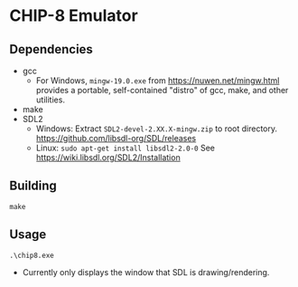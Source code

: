 # CHIP-8 Emulator

## Dependencies
* gcc
    * For Windows, `mingw-19.0.exe` from https://nuwen.net/mingw.html provides a portable, self-contained "distro" of gcc, make, and other utilities.
* make
* SDL2
    * Windows: Extract `SDL2-devel-2.XX.X-mingw.zip` to root directory. https://github.com/libsdl-org/SDL/releases
    * Linux: `sudo apt-get install libsdl2-2.0-0` See https://wiki.libsdl.org/SDL2/Installation
## Building
`make`

## Usage
`.\chip8.exe`
* Currently only displays the window that SDL is drawing/rendering.
